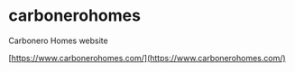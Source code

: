 # carbonerohomes
Carbonero Homes website

[https://www.carbonerohomes.com/](https://www.carbonerohomes.com/)
